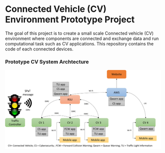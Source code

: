 # Connected Vehicle (CV) Environment Prototype Project

The goal of this project is to create a small scale Connected vehicle (CV) environment where components are connected and exchange data and run computational task such as CV applications. This repository contains the code of each connected devices. 


### Prototype CV System Archtecture
![alt text](system.bmp)
